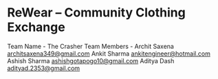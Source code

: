 # ReWear – Community Clothing Exchange
Team Name - The Crasher
Team Members - Archit Saxena
              architsaxena349@gmail.com
              Ankit Sharma
              ankitengineer@hotmail.com
              Ashish Sharma
              ashishgotapogo10@gmail.com
              Aditya Dash
              adityad.2353@gmail.com
